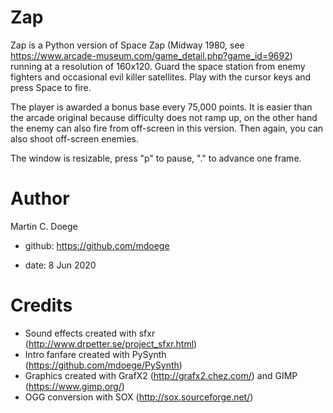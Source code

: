 # Zap

Zap is a Python version of Space Zap (Midway 1980, see https://www.arcade-museum.com/game_detail.php?game_id=9692)
running at a resolution of 160x120. Guard the space station from enemy fighters and occasional evil killer satellites.
Play with the cursor keys and press Space to fire.

The player is awarded a bonus base every 75,000 points.
It is easier than the arcade original because difficulty does not ramp up,
on the other hand the enemy can also fire from off-screen in this version.
Then again, you can also shoot off-screen enemies.

The window is resizable, press "p" to pause, "." to advance one frame.

# Author

Martin C. Doege

+ github: https://github.com/mdoege

+ date: 8 Jun 2020

# Credits

* Sound effects created with sfxr (http://www.drpetter.se/project_sfxr.html)
* Intro fanfare created with PySynth (https://github.com/mdoege/PySynth)
* Graphics created with GrafX2 (http://grafx2.chez.com/) and GIMP (https://www.gimp.org/)
* OGG conversion with SOX (http://sox.sourceforge.net/)


